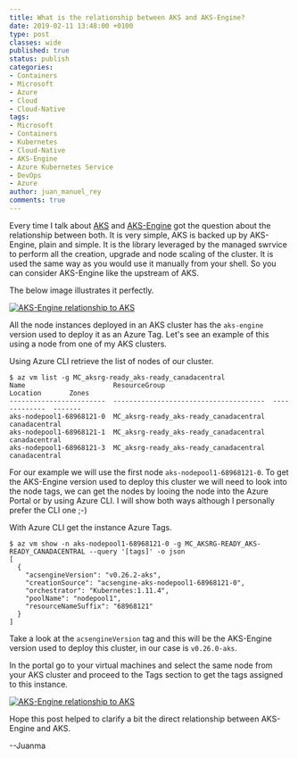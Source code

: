 ```yaml
---
title: What is the relationship between AKS and AKS-Engine?
date: 2019-02-11 13:48:00 +0100
type: post
classes: wide
published: true
status: publish
categories:
- Containers
- Microsoft
- Azure
- Cloud
- Cloud-Native
tags:
- Microsoft
- Containers
- Kubernetes
- Cloud-Native
- AKS-Engine
- Azure Kubernetes Service
- DevOps
- Azure
author: juan_manuel_rey
comments: true
---
```


Every time I talk about [AKS](https://azure.microsoft.com/en-us/services/kubernetes-service/) and [AKS-Engine](https://github.com/Azure/aks-engine) got the question about the relationship between both. It is very simple, AKS is backed up by AKS-Engine, plain and simple. It is the library leveraged by the managed swrvice to perform all the creation, upgrade and node scaling of the cluster. It is used the same way as you would use it manually from your shell. So you can consider AKS-Engine like the upstream of AKS.

The below image illustrates it perfectly.

[![](/assets/images/aks-to-aks-engine.png "AKS-Engine relationship to AKS")]({{site.url}}/assets/images/aks-to-aks-engine.png)

All the node instances deployed in an AKS cluster has the `aks-engine` version used to deploy it as an Azure Tag. Let's see an example of this using a node from one of my AKS clusters.

Using Azure CLI retrieve the list of nodes of our cluster.

```
$ az vm list -g MC_aksrg-ready_aks-ready_canadacentral
Name                      ResourceGroup                           Location       Zones
------------------------  --------------------------------------  -------------  -------
aks-nodepool1-68968121-0  MC_aksrg-ready_aks-ready_canadacentral  canadacentral
aks-nodepool1-68968121-1  MC_aksrg-ready_aks-ready_canadacentral  canadacentral
aks-nodepool1-68968121-3  MC_aksrg-ready_aks-ready_canadacentral  canadacentral
```

For our example we will use the first node `aks-nodepool1-68968121-0`. To get the AKS-Engine version used to deploy this cluster we will need to look into the node tags, we can get the nodes by looing the node into the Azure Portal or by using Azure CLI. I will show both ways although I personally prefer the CLI one ;-)

With Azure CLI get the instance Azure Tags.

```
$ az vm show -n aks-nodepool1-68968121-0 -g MC_AKSRG-READY_AKS-READY_CANADACENTRAL --query '[tags]' -o json
[
  {
    "acsengineVersion": "v0.26.2-aks",
    "creationSource": "acsengine-aks-nodepool1-68968121-0",
    "orchestrator": "Kubernetes:1.11.4",
    "poolName": "nodepool1",
    "resourceNameSuffix": "68968121"
  }
]
```

Take a look at the `acsengineVersion` tag and this will be the AKS-Engine version used to deploy this cluster, in our case is `v0.26.0-aks`.

In the portal go to your virtual machines and select the same node from your AKS cluster and proceed to the Tags section to get the tags assigned to this instance.

[![](/assets/images/aks-engine-version-tag.png "AKS-Engine relationship to AKS")]({{site.url}}/assets/images/aks-engine-version-tag.png)

Hope this post helped to clarify a bit the direct relationship between AKS-Engine and AKS.

--Juanma
